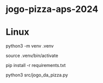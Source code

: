 # jogo-pizza-aps-2024

# Linux
python3 -m venv .venv

source .venv/bin/activate

pip install -r requirements.txt

python3 src/jogo_da_pizza.py